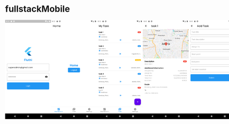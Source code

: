# fullstackMobile
<div style="display: flex">
<img src="/image/login-admin.png" alt="drawing" width="150"/>
<img src="/image/home-admin.png" alt="drawing" width="150"/>
<img src="/image/task-admin.png" alt="drawing" width="150"/>
<img src="/image/detailtask-admin.png" alt="drawing" width="150"/>
<img src="/image/addtask-admin.png" alt="drawing" width="150"/>
</div>
